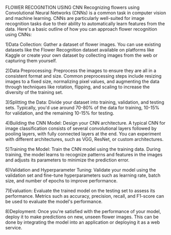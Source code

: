 FLOWER RECOGNITION USING CNN
Recognizing flowers using Convolutional Neural Networks (CNNs) is a common task in computer vision and machine learning. CNNs are particularly well-suited for image recognition tasks due to their ability to automatically learn features from the data. Here's a basic outline of how you can approach flower recognition using CNNs:

1)Data Collection: Gather a dataset of flower images. You can use existing datasets like the Flower Recognition dataset available on platforms like Kaggle or create your own dataset by collecting images from the web or capturing them yourself.

2)Data Preprocessing: Preprocess the images to ensure they are all in a consistent format and size. Common preprocessing steps include resizing images to a fixed size, normalizing pixel values, and augmenting the data through techniques like rotation, flipping, and scaling to increase the diversity of the training set.

3)Splitting the Data: Divide your dataset into training, validation, and testing sets. Typically, you'd use around 70-80% of the data for training, 10-15% for validation, and the remaining 10-15% for testing.

4)Building the CNN Model: Design your CNN architecture. A typical CNN for image classification consists of several convolutional layers followed by pooling layers, with fully connected layers at the end. You can experiment with different architectures, such as VGG, ResNet, or custom architectures.

5)Training the Model: Train the CNN model using the training data. During training, the model learns to recognize patterns and features in the images and adjusts its parameters to minimize the prediction error.

6)Validation and Hyperparameter Tuning: Validate your model using the validation set and fine-tune hyperparameters such as learning rate, batch size, and number of epochs to improve performance.

7)Evaluation: Evaluate the trained model on the testing set to assess its performance. Metrics such as accuracy, precision, recall, and F1-score can be used to evaluate the model's performance.

8)Deployment: Once you're satisfied with the performance of your model, deploy it to make predictions on new, unseen flower images. This can be done by integrating the model into an application or deploying it as a web service.
